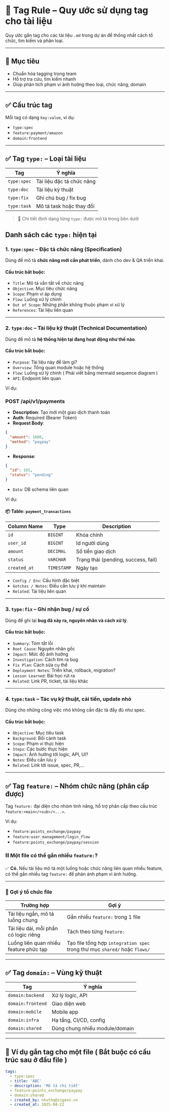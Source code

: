 # 📘 Tag Rule – Quy ước sử dụng tag cho tài liệu

Quy ước gắn tag cho các tài liệu `.md` trong dự án để thống nhất cách tổ chức, tìm kiếm và phân loại.

---

## 🎯 Mục tiêu

- Chuẩn hóa tagging trong team
- Hỗ trợ tra cứu, tìm kiếm nhanh
- Giúp phân tích phạm vi ảnh hưởng theo loại, chức năng, domain

---

## ✅ Cấu trúc tag

Mỗi tag có dạng `key:value`, ví dụ:

- `type:spec`
- `feature:payment/amazon`
- `domain:frontend`

---

## ✅ Tag `type:` – Loại tài liệu

| Tag         | Ý nghĩa                     |
|-------------|-----------------------------|
| `type:spec` | Tài liệu đặc tả chức năng   |
| `type:doc`  | Tài liệu kỹ thuật           |
| `type:fix`  | Ghi chú bug / fix bug       |
| `type:task` | Mô tả task hoặc thay đổi    |

> 📌 Chi tiết định dạng từng `type:` được mô tả trong bên dưới

## Danh sách các `type:` hiện tại

### 1. `type:spec` – Đặc tả chức năng (Specification)

Dùng để mô tả **chức năng mới cần phát triển**, dành cho dev & QA triển khai.

#### Cấu trúc bắt buộc:

- `Title`: Mô tả vắn tắt về chức năng
- `Objective`: Mục tiêu chức năng
- `Scope`: Phạm vi áp dụng
- `Flow`: Luồng xử lý chính
- `Out of Scope`: Những phần không thuộc phạm vi xử lý
- `References`: Tài liệu liên quan

---

### 2. `type:doc` – Tài liệu kỹ thuật (Technical Documentation)

Dùng để mô tả **hệ thống hiện tại đang hoạt động như thế nào**.

#### Cấu trúc bắt buộc:

- `Purpose`: Tài liệu này để làm gì?
- `Overview`: Tổng quan module hoặc hệ thống
- `Flow`: Luồng xử lý chính ( Phải viết bằng mermaid sequence diagram )
- `API`: Endpoint liên quan

Ví dụ:
### POST /api/v1/payments

- **Description**: Tạo mới một giao dịch thanh toán
- **Auth**: Required (Bearer Token)
- **Request Body**:
```json
{
  "amount": 1000,
  "method": "paypay"
}
```
- **Response**:
```json
{
  "id": 101,
  "status": "pending"
}
```

- `Data`: DB schema liên quan

Ví dụ:
#### 📦 Table: `payment_transactions`

| Column Name     | Type        | Description                          |
|------------------|-------------|--------------------------------------|
| `id`             | `BIGINT`    | Khóa chính                           |
| `user_id`        | `BIGINT`    | Id người dùng                        |
| `amount`         | `DECIMAL`   | Số tiền giao dịch                    |
| `status`         | `VARCHAR`   | Trạng thái (pending, success, fail) |
| `created_at`     | `TIMESTAMP` | Ngày tạo                             |
- `Config / Env`: Cấu hình đặc biệt
- `Gotchas / Notes`: Điều cần lưu ý khi maintain
- `Related`: Tài liệu liên quan

---

### 3. `type:fix` – Ghi nhận bug / sự cố

Dùng để ghi lại **bug đã xảy ra, nguyên nhân và cách xử lý**.

#### Cấu trúc bắt buộc:

- `Summary`: Tóm tắt lỗi
- `Root Cause`: Nguyên nhân gốc
- `Impact`: Mức độ ảnh hưởng
- `Investigation`: Cách tìm ra bug
- `Fix Plan`: Cách sửa cụ thể
- `Deployment Notes`: Triển khai, rollback, migration?
- `Lesson Learned`: Bài học rút ra
- `Related`: Link PR, ticket, tài liệu khác

---

### 4. `type:task` – Tác vụ kỹ thuật, cải tiến, update nhỏ

Dùng cho những công việc nhỏ không cần đặc tả đầy đủ như spec.

#### Cấu trúc bắt buộc:

- `Objective`: Mục tiêu task
- `Background`: Bối cảnh task
- `Scope`: Phạm vi thực hiện
- `Steps`: Các bước thực hiện
- `Impact`: Ảnh hưởng tới logic, API, UI?
- `Notes`: Điều cần lưu ý
- `Related`: Link tới issue, spec, PR,…

---

## ✅ Tag `feature:` – Nhóm chức năng (phân cấp được)

Tag `feature:` đại diện cho nhóm tính năng, hỗ trợ phân cấp theo cấu trúc `feature:<main>/<sub>/<...>`.

Ví dụ:

- `feature:points_exchange/paypay`
- `feature:user_management/login_flow`
- `feature:points_exchange/paypay/session`

### ⛓ Một file có thể gắn nhiều `feature:`?

✅ **Có.** Nếu tài liệu mô tả một luồng hoặc chức năng liên quan nhiều feature, có thể gắn nhiều tag `feature:` để phản ánh phạm vi ảnh hưởng.

---

### 📂 Gợi ý tổ chức file

| Trường hợp                                | Gợi ý                                                                 |
|-------------------------------------------|-----------------------------------------------------------------------|
| Tài liệu ngắn, mô tả luồng chung          | Gắn nhiều `feature:` trong 1 file                                     |
| Tài liệu dài, mỗi phần có logic riêng     | Tách theo từng `feature:`                                            |
| Luồng liên quan nhiều feature phức tạp    | Tạo file tổng hợp `integration spec` trong thư mục `shared/` hoặc `flows/` |

---

## ✅ Tag `domain:` – Vùng kỹ thuật

| Tag              | Ý nghĩa                          |
|------------------|----------------------------------|
| `domain:backend` | Xử lý logic, API                |
| `domain:frontend`| Giao diện web                   |
| `domain:mobile`  | Mobile app                      |
| `domain:infra`   | Hạ tầng, CI/CD, config          |
| `domain:shared`  | Dùng chung nhiều module/domain  |

---

## 🧪 Ví dụ gắn tag cho một file ( Bắt buộc có cấu trúc sau ở đầu file ) 

```yaml
tags:
  - type:spec
  - title: 'ABC'
  - description: 'Mô tả chi tiết'
  - feature:points_exchange/paypay
  - domain:shared
  - created_by: nhuthq@zigexn.vn
  - created_at: 2025-04-22
